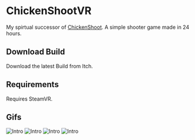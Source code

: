 ChickenShootVR
==============

My spirtual successor of [ChickenShoot](https://store.steampowered.com/app/259340/Chicken_Shoot_Go). A simple shooter game made in 24 hours.

Download Build
--------------

Download the latest Build from Itch.

Requirements
------------

Requires SteamVR.

Gifs
-----

![Intro](0Intro1024.gif)
![Intro](1Shooting1024.gif)
![Intro](3BeatDowns1024.gif)
![Intro](4CuteChicken1024.gif)
